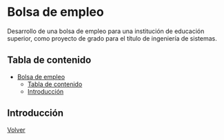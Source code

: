 # Bolsa de empleo

Desarrollo de una bolsa de empleo para una institución de educación superior, como proyecto de grado para el título de ingeniería de sistemas.

## Tabla de contenido
- [Bolsa de empleo](#bolsa-de-empleo)
  - [Tabla de contenido](#tabla-de-contenido)
  - [Introducción](#introducción)

## Introducción

[Volver](#tabla-de-contenido)